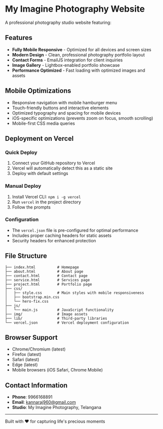 # My Imagine Photography Website

A professional photography studio website featuring:

## Features
- **Fully Mobile Responsive** - Optimized for all devices and screen sizes
- **Modern Design** - Clean, professional photography portfolio layout
- **Contact Forms** - EmailJS integration for client inquiries
- **Image Gallery** - Lightbox-enabled portfolio showcase
- **Performance Optimized** - Fast loading with optimized images and assets

## Mobile Optimizations
- Responsive navigation with mobile hamburger menu
- Touch-friendly buttons and interactive elements
- Optimized typography and spacing for mobile devices
- iOS-specific optimizations (prevents zoom on focus, smooth scrolling)
- Mobile-first CSS media queries

## Deployment on Vercel

### Quick Deploy
1. Connect your GitHub repository to Vercel
2. Vercel will automatically detect this as a static site
3. Deploy with default settings

### Manual Deploy
1. Install Vercel CLI: `npm i -g vercel`
2. Run `vercel` in the project directory
3. Follow the prompts

### Configuration
- The `vercel.json` file is pre-configured for optimal performance
- Includes proper caching headers for static assets
- Security headers for enhanced protection

## File Structure
```
├── index.html          # Homepage
├── about.html          # About page
├── contact.html        # Contact page
├── service.html        # Services page
├── project.html        # Portfolio page
├── css/
│   ├── style.css       # Main styles with mobile responsiveness
│   ├── bootstrap.min.css
│   └── hero-fix.css
├── js/
│   └── main.js         # JavaScript functionality
├── img/                # Image assets
├── lib/                # Third-party libraries
└── vercel.json         # Vercel deployment configuration
```

## Browser Support
- Chrome/Chromium (latest)
- Firefox (latest)
- Safari (latest)
- Edge (latest)
- Mobile browsers (iOS Safari, Chrome Mobile)

## Contact Information
- **Phone**: 9966168891
- **Email**: kannaraj960@gmail.com
- **Studio**: My Imagine Photography, Telangana

---

Built with ❤️ for capturing life's precious moments